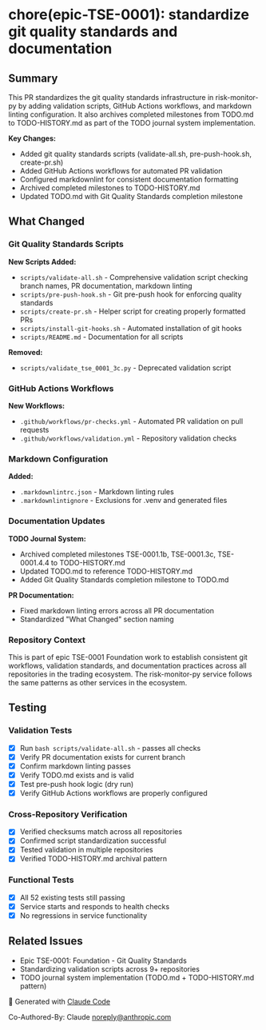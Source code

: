 # chore(epic-TSE-0001): standardize git quality standards and documentation

## Summary

This PR standardizes the git quality standards infrastructure in risk-monitor-py by adding validation scripts, GitHub Actions workflows, and markdown linting configuration. It also archives completed milestones from TODO.md to TODO-HISTORY.md as part of the TODO journal system implementation.

**Key Changes:**

- Added git quality standards scripts (validate-all.sh, pre-push-hook.sh, create-pr.sh)
- Added GitHub Actions workflows for automated PR validation
- Configured markdownlint for consistent documentation formatting
- Archived completed milestones to TODO-HISTORY.md
- Updated TODO.md with Git Quality Standards completion milestone

## What Changed

### Git Quality Standards Scripts

**New Scripts Added:**

- `scripts/validate-all.sh` - Comprehensive validation script checking branch names, PR documentation, markdown linting
- `scripts/pre-push-hook.sh` - Git pre-push hook for enforcing quality standards
- `scripts/create-pr.sh` - Helper script for creating properly formatted PRs
- `scripts/install-git-hooks.sh` - Automated installation of git hooks
- `scripts/README.md` - Documentation for all scripts

**Removed:**

- `scripts/validate_tse_0001_3c.py` - Deprecated validation script

### GitHub Actions Workflows

**New Workflows:**

- `.github/workflows/pr-checks.yml` - Automated PR validation on pull requests
- `.github/workflows/validation.yml` - Repository validation checks

### Markdown Configuration

**Added:**

- `.markdownlintrc.json` - Markdown linting rules
- `.markdownlintignore` - Exclusions for .venv and generated files

### Documentation Updates

**TODO Journal System:**

- Archived completed milestones TSE-0001.1b, TSE-0001.3c, TSE-0001.4.4 to TODO-HISTORY.md
- Updated TODO.md to reference TODO-HISTORY.md
- Added Git Quality Standards completion milestone to TODO.md

**PR Documentation:**

- Fixed markdown linting errors across all PR documentation
- Standardized "What Changed" section naming

### Repository Context

This is part of epic TSE-0001 Foundation work to establish consistent git workflows, validation standards, and documentation practices across all repositories in the trading ecosystem. The risk-monitor-py service follows the same patterns as other services in the ecosystem.

## Testing

### Validation Tests

- [x] Run `bash scripts/validate-all.sh` - passes all checks
- [x] Verify PR documentation exists for current branch
- [x] Confirm markdown linting passes
- [x] Verify TODO.md exists and is valid
- [x] Test pre-push hook logic (dry run)
- [x] Verify GitHub Actions workflows are properly configured

### Cross-Repository Verification

- [x] Verified checksums match across all repositories
- [x] Confirmed script standardization successful
- [x] Tested validation in multiple repositories
- [x] Verified TODO-HISTORY.md archival pattern

### Functional Tests

- [x] All 52 existing tests still passing
- [x] Service starts and responds to health checks
- [x] No regressions in service functionality

## Related Issues

- Epic TSE-0001: Foundation - Git Quality Standards
- Standardizing validation scripts across 9+ repositories
- TODO journal system implementation (TODO.md + TODO-HISTORY.md pattern)

🤖 Generated with [Claude Code](https://claude.com/claude-code)

Co-Authored-By: Claude <noreply@anthropic.com>
